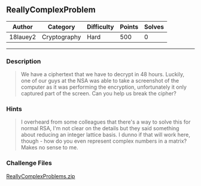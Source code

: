 ## ReallyComplexProblem

| Author   | Category     | Difficulty | Points | Solves |
| -------- | ------------ | ---------- | ------ | ------ |
| 18lauey2 | Cryptography | Hard       | 500    | 0      |

---

### Description

> We have a ciphertext that we have to decrypt in 48 hours. Luckily, one of our guys at the NSA was able to take a screenshot of the computer as it was performing the encryption, unfortunately it only captured part of the screen. Can you help us break the cipher?

### Hints

> I overheard from some colleagues that there's a way to solve this for normal RSA, I'm not clear on the details but they said something about reducing an integer lattice basis. I dunno if that will work here, though - how do you even represent complex numbers in a matrix? Makes no sense to me.

### Challenge Files

[ReallyComplexProblems.zip](dist)
